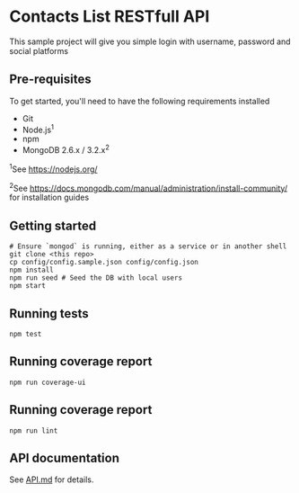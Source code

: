 # Contacts List  RESTfull API

This sample project will give you simple login with username, password and social platforms

## Pre-requisites

To get started, you'll need to have the following requirements installed

- Git
- Node.js<sup>1</sup>
- npm
- MongoDB 2.6.x / 3.2.x<sup>2</sup>

<sup>1</sup>See https://nodejs.org/

<sup>2</sup>See https://docs.mongodb.com/manual/administration/install-community/ for installation guides

## Getting started
	
	# Ensure `mongod` is running, either as a service or in another shell
	git clone <this repo>
	cp config/config.sample.json config/config.json
	npm install
	npm run seed # Seed the DB with local users
	npm start

## Running tests

`npm test`

## Running coverage report

`npm run coverage-ui`

## Running coverage report

`npm run lint`

## API documentation

See [API.md](API.md) for details.
